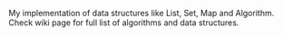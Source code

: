 My implementation of data structures like List, Set, Map and Algorithm. Check wiki page for full list of algorithms and data structures.